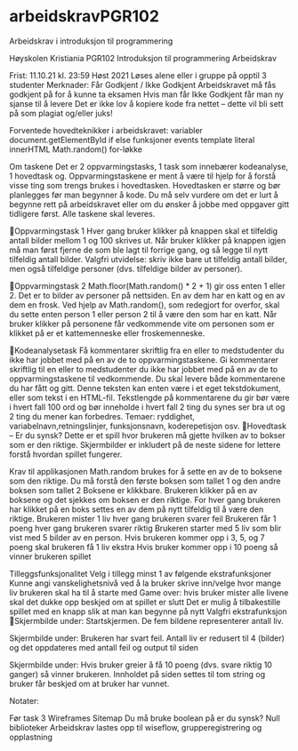 # arbeidskravPGR102
Arbeidskrav i introduksjon til programmering


Høyskolen Kristiania
PGR102 Introduksjon til programmering
Arbeidskrav

Frist: 11.10.21 kl. 23:59
Høst 2021
Løses alene eller i gruppe på opptil 3 studenter
Merknader: 
Får Godkjent / Ikke Godkjent
Arbeidskravet må fås godkjent på for å kunne ta eksamen
Hvis man får Ikke Godkjent får man ny sjanse til å levere
Det er ikke lov å kopiere kode fra nettet – dette vil bli sett på som plagiat og/eller juks!

Forventede hovedteknikker i arbeidskravet:
variabler
document.getElementById
if else
funksjoner
events
template literal
innerHTML
Math.random()
for-løkke

Om taskene
Det er 2 oppvarmingstasks, 1 task som innebærer kodeanalyse, 1 hovedtask og. Oppvarmingstaskene er ment å være til hjelp for å forstå visse ting som trengs brukes i hovedtasken. Hovedtasken er større og bør planlegges før man begynner å kode. Du må selv vurdere om det er lurt å begynne rett på arbeidskravet eller om du ønsker å jobbe med oppgaver gitt tidligere først. 
Alle taskene skal leveres. 

Oppvarmingstask 1
Hver gang bruker klikker på knappen skal et tilfeldig antall bilder mellom 1 og 100 skrives ut. Når bruker klikker på knappen igjen må man først fjerne de som ble lagt til forrige gang, og så legge til nytt tilfeldig antall bilder. 
Valgfri utvidelse: skriv ikke bare ut tilfeldig antall bilder, men også tilfeldige personer (dvs. tilfeldige bilder av personer).


Oppvarmingstask 2 
Math.floor(Math.random() * 2 + 1) gir oss enten 1 eller 2.
Det er to bilder av personer på nettsiden. En av dem har en katt og en av dem en frosk. Ved hjelp av Math.random(), som redegjort for overfor, skal du sette enten person 1 eller person 2 til å være den som har en katt. 
Når bruker klikker på personene får vedkommende vite om personen som er klikket på er et kattemenneske eller froskemenneske. 

  Kodeanalysetask
Få kommentarer skriftlig fra en eller to medstudenter du ikke har jobbet med på en av de to oppvarmingstaskene.
Gi kommentarer skriftlig til en eller to medstudenter du ikke har jobbet med på en av de to oppvarmingstaskene til vedkommende.
Du skal levere både kommentarene du har fått og gitt. Denne teksten kan enten være i et eget tekstdokument, eller som tekst i en HTML-fil. 
Tekstlengde på kommentarene du gir bør være i hvert fall 100 ord og bør inneholde i hvert fall 2 ting du synes ser bra ut og 2 ting du mener kan forbedres. 
Temaer: ryddighet, variabelnavn,retningslinjer, funksjonsnavn, koderepetisjon osv.
Hovedtask – Er du synsk?
Dette er et spill hvor brukeren må gjette hvilken av to bokser som er den riktige. Skjermbilder er inkludert på de neste sidene for lettere forstå hvordan spillet fungerer. 

Krav til applikasjonen
Math.random brukes for å sette en av de to boksene som den riktige. Du må forstå den første boksen som tallet 1 og den andre boksen som tallet 2
Boksene er klikkbare. Brukeren klikker på en av boksene og det sjekkes om boksen er den riktige. For hver gang brukeren har klikket på en boks settes en av dem på nytt tilfeldig til å være den riktige.
Brukeren mister 1 liv hver gang brukeren svarer feil
Brukeren får 1 poeng hver gang brukeren svarer riktig
Brukeren starter med 5 liv som blir vist med 5 bilder av en person.
Hvis brukeren kommer opp i 3, 5, og 7 poeng skal brukeren få 1 liv ekstra
Hvis bruker kommer opp i 10 poeng så vinner brukeren spillet

Tilleggsfunksjonalitet
Velg i tillegg minst 1 av følgende ekstrafunksjoner
Kunne angi vanskelighetsnivå ved å la bruker skrive inn/velge hvor mange liv brukeren skal ha til å starte med
Game over: hvis bruker mister alle livene skal det dukke opp beskjed om at spillet er slutt
Det er mulig å tilbakestille spillet med en knapp slik at man kan begynne på nytt
Valgfri ekstrafunksjon
Skjermbilde under: Startskjermen. De fem bildene representerer antall liv. 


Skjermbilde under: Brukeren har svart feil. Antall liv er redusert til 4 (bilder) og det oppdateres med antall feil og output til siden


Skjermbilde under: Hvis bruker greier å få 10 poeng (dvs. svare riktig 10 ganger) så vinner brukeren. Innholdet på siden settes til tom string og bruker får beskjed om at bruker har vunnet. 


Notater:

Før task 3
Wireframes
Sitemap
Du må bruke boolean på er du synsk?
Null biblioteker
Arbeidskrav lastes opp til wiseflow, grupperegistrering og opplastning
